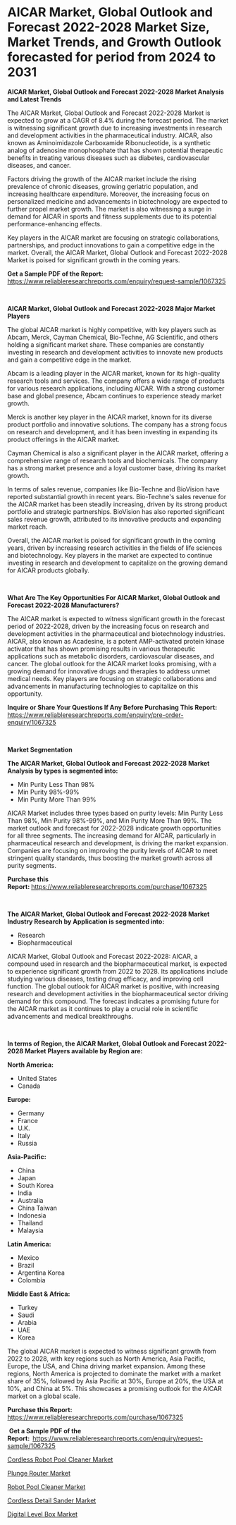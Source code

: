 <p><h1>AICAR Market, Global Outlook and Forecast 2022-2028 Market Size, Market Trends, and Growth Outlook forecasted for period from 2024 to 2031</h1></p><p><strong>AICAR Market, Global Outlook and Forecast 2022-2028 Market Analysis and Latest Trends</strong></p>
<p><p>The AICAR Market, Global Outlook and Forecast 2022-2028 Market is expected to grow at a CAGR of 8.4% during the forecast period. The market is witnessing significant growth due to increasing investments in research and development activities in the pharmaceutical industry. AICAR, also known as Aminoimidazole Carboxamide Ribonucleotide, is a synthetic analog of adenosine monophosphate that has shown potential therapeutic benefits in treating various diseases such as diabetes, cardiovascular diseases, and cancer.</p><p>Factors driving the growth of the AICAR market include the rising prevalence of chronic diseases, growing geriatric population, and increasing healthcare expenditure. Moreover, the increasing focus on personalized medicine and advancements in biotechnology are expected to further propel market growth. The market is also witnessing a surge in demand for AICAR in sports and fitness supplements due to its potential performance-enhancing effects.</p><p>Key players in the AICAR market are focusing on strategic collaborations, partnerships, and product innovations to gain a competitive edge in the market. Overall, the AICAR Market, Global Outlook and Forecast 2022-2028 Market is poised for significant growth in the coming years.</p></p>
<p><strong>Get a Sample PDF of the Report:&nbsp;</strong> <a href="https://www.reliableresearchreports.com/enquiry/request-sample/1067325">https://www.reliableresearchreports.com/enquiry/request-sample/1067325</a></p>
<p>&nbsp;</p>
<p><strong>AICAR Market, Global Outlook and Forecast 2022-2028 Major Market Players</strong></p>
<p><p>The global AICAR market is highly competitive, with key players such as Abcam, Merck, Cayman Chemical, Bio-Techne, AG Scientific, and others holding a significant market share. These companies are constantly investing in research and development activities to innovate new products and gain a competitive edge in the market.</p><p>Abcam is a leading player in the AICAR market, known for its high-quality research tools and services. The company offers a wide range of products for various research applications, including AICAR. With a strong customer base and global presence, Abcam continues to experience steady market growth.</p><p>Merck is another key player in the AICAR market, known for its diverse product portfolio and innovative solutions. The company has a strong focus on research and development, and it has been investing in expanding its product offerings in the AICAR market.</p><p>Cayman Chemical is also a significant player in the AICAR market, offering a comprehensive range of research tools and biochemicals. The company has a strong market presence and a loyal customer base, driving its market growth.</p><p>In terms of sales revenue, companies like Bio-Techne and BioVision have reported substantial growth in recent years. Bio-Techne's sales revenue for the AICAR market has been steadily increasing, driven by its strong product portfolio and strategic partnerships. BioVision has also reported significant sales revenue growth, attributed to its innovative products and expanding market reach.</p><p>Overall, the AICAR market is poised for significant growth in the coming years, driven by increasing research activities in the fields of life sciences and biotechnology. Key players in the market are expected to continue investing in research and development to capitalize on the growing demand for AICAR products globally.</p></p>
<p>&nbsp;</p>
<p><strong>What Are The Key Opportunities For AICAR Market, Global Outlook and Forecast 2022-2028 Manufacturers?</strong></p>
<p><p>The AICAR market is expected to witness significant growth in the forecast period of 2022-2028, driven by the increasing focus on research and development activities in the pharmaceutical and biotechnology industries. AICAR, also known as Acadesine, is a potent AMP-activated protein kinase activator that has shown promising results in various therapeutic applications such as metabolic disorders, cardiovascular diseases, and cancer. The global outlook for the AICAR market looks promising, with a growing demand for innovative drugs and therapies to address unmet medical needs. Key players are focusing on strategic collaborations and advancements in manufacturing technologies to capitalize on this opportunity.</p></p>
<p><strong>Inquire or Share Your Questions If Any Before Purchasing This Report:</strong> <a href="https://www.reliableresearchreports.com/enquiry/pre-order-enquiry/1067325">https://www.reliableresearchreports.com/enquiry/pre-order-enquiry/1067325</a></p>
<p>&nbsp;</p>
<p><strong>Market Segmentation</strong></p>
<p><strong>The AICAR Market, Global Outlook and Forecast 2022-2028 Market Analysis by types is segmented into:</strong></p>
<p><ul><li>Min Purity Less Than 98%</li><li>Min Purity 98%-99%</li><li>Min Purity More Than 99%</li></ul></p>
<p><p>AICAR Market includes three types based on purity levels: Min Purity Less Than 98%, Min Purity 98%-99%, and Min Purity More Than 99%. The market outlook and forecast for 2022-2028 indicate growth opportunities for all three segments. The increasing demand for AICAR, particularly in pharmaceutical research and development, is driving the market expansion. Companies are focusing on improving the purity levels of AICAR to meet stringent quality standards, thus boosting the market growth across all purity segments.</p></p>
<p><strong>Purchase this Report:&nbsp;</strong><a href="https://www.reliableresearchreports.com/purchase/1067325">https://www.reliableresearchreports.com/purchase/1067325</a></p>
<p>&nbsp;</p>
<p><strong>The AICAR Market, Global Outlook and Forecast 2022-2028 Market Industry Research by Application is segmented into:</strong></p>
<p><ul><li>Research</li><li>Biopharmaceutical</li></ul></p>
<p><p>AICAR Market, Global Outlook and Forecast 2022-2028: AICAR, a compound used in research and the biopharmaceutical market, is expected to experience significant growth from 2022 to 2028. Its applications include studying various diseases, testing drug efficacy, and improving cell function. The global outlook for AICAR market is positive, with increasing research and development activities in the biopharmaceutical sector driving demand for this compound. The forecast indicates a promising future for the AICAR market as it continues to play a crucial role in scientific advancements and medical breakthroughs.</p></p>
<p>&nbsp;</p>
<p><strong>In terms of Region, the AICAR Market, Global Outlook and Forecast 2022-2028 Market Players available by Region are:</strong></p>
<p>
    <p> <strong> North America: </strong>
        <ul>
            <li>United States</li>
            <li>Canada</li>
        </ul>
        </p> 
    <p> <strong> Europe: </strong>
        <ul>
            <li>Germany</li>
            <li>France</li>
            <li>U.K.</li>
            <li>Italy</li>
            <li>Russia</li>
        </ul>
        </p> 
    <p> <strong> Asia-Pacific: </strong>
        <ul>
            <li>China</li>
            <li>Japan</li>
            <li>South Korea</li>
            <li>India</li>
            <li>Australia</li>
            <li>China Taiwan</li>
            <li>Indonesia</li>
            <li>Thailand</li>
            <li>Malaysia</li>
        </ul>
        </p> 
    <p> <strong> Latin America: </strong>
        <ul>
            <li>Mexico</li>
            <li>Brazil</li>
            <li>Argentina Korea</li>
            <li>Colombia</li>
        </ul>
        </p> 
    <p> <strong> Middle East & Africa: </strong>
        <ul>
            <li>Turkey</li>
            <li>Saudi</li>
            <li>Arabia</li>
            <li>UAE</li>
            <li>Korea</li>
        </ul>
    </p>
    </p>
<p><p>The global AICAR market is expected to witness significant growth from 2022 to 2028, with key regions such as North America, Asia Pacific, Europe, the USA, and China driving market expansion. Among these regions, North America is projected to dominate the market with a market share of 35%, followed by Asia Pacific at 30%, Europe at 20%, the USA at 10%, and China at 5%. This showcases a promising outlook for the AICAR market on a global scale.</p></p>
<p><strong>Purchase this Report: </strong><a href="https://www.reliableresearchreports.com/purchase/1067325">https://www.reliableresearchreports.com/purchase/1067325</a></p>
<p>&nbsp;<strong>Get a Sample PDF of the Report:&nbsp;&nbsp;</strong><a href="https://www.reliableresearchreports.com/enquiry/request-sample/1067325">https://www.reliableresearchreports.com/enquiry/request-sample/1067325</a></p>
<p><strong></strong></p>
<p><p><a href="https://medium.com/@sydniledner/cordless-robot-pool-cleaner-market-comprehensive-assessment-by-type-application-and-geography-3e136b0e961b">Cordless Robot Pool Cleaner Market</a></p><p><a href="https://medium.com/@sydniledner/plunge-router-market-the-key-to-successful-business-strategy-forecast-till-2031-25aaaa663dac">Plunge Router Market</a></p><p><a href="https://medium.com/@sydniledner/robot-pool-cleaner-market-size-cagr-trends-2024-2030-8689e82c9a40">Robot Pool Cleaner Market</a></p><p><a href="https://medium.com/@sydniledner/cordless-detail-sander-market-furnishes-information-on-market-share-market-trends-and-market-58a64ba5b84d">Cordless Detail Sander Market</a></p><p><a href="https://medium.com/@sydniledner/digital-level-box-market-size-cagr-trends-2024-2030-3dc4f35d0b4b">Digital Level Box Market</a></p></p>